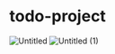 # todo-project
![Untitled](https://user-images.githubusercontent.com/97951154/150451562-ad48ce4d-10f9-46b3-8eda-88980eef6cf3.jpg)
![Untitled (1)](https://user-images.githubusercontent.com/97951154/150451575-e6fdb3a9-6ff3-42dd-a8a6-8e7e9f906747.jpg)
